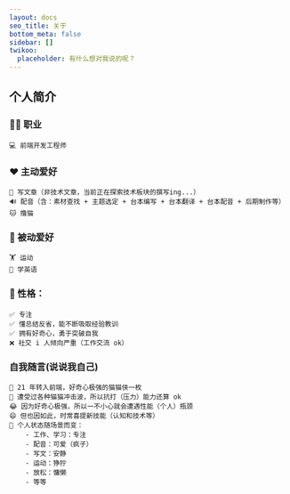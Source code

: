 ```yaml
---
layout: docs
seo_title: 关于
bottom_meta: false
sidebar: []
twikoo:
  placeholder: 有什么想对我说的呢？
---
```


## 个人简介

### 🧑‍🏫 职业
    💻 前端开发工程师
   
### ❤️ 主动爱好
    📖 写文章（非技术文章，当前正在探索技术板块的撰写ing...）
    🔊 配音（含：素材查找 + 主题选定 + 台本编写 + 台本翻译 + 台本配音 + 后期制作等）
    🐱 撸猫

### 🎉 被动爱好
    🏋️ 运动
    📑 学英语

### 🌸 性格：
    ✅ 专注
    ✅ 懂总结反省，能不断吸取经验教训
    ✅ 拥有好奇心，勇于突破自我
    ❌ 社交 i 人倾向严重（工作交流 ok）

### 自我随言(说说我自己)
    💼 21 年转入前端，好奇心极强的猫猫侠一枚
    👊 遭受过各种猫猫冲击波，所以抗打（压力）能力还算 ok
    😂 因为好奇心极强，所以一不小心就会遭遇性能（个人）瓶颈
    😄 但也因如此，时常喜提新技能（认知和技术等）
    🥰 个人状态随场景而变：
        - 工作、学习：专注
        - 配音：可爱（疯子）
        - 写文：安静
        - 运动：狰狞
        - 放松：慵懒
        - 等等